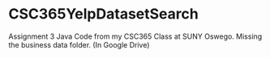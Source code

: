 # CSC365YelpDatasetSearch
Assignment 3 Java Code from my CSC365 Class at SUNY Oswego.
Missing the business data folder. (In Google Drive)
